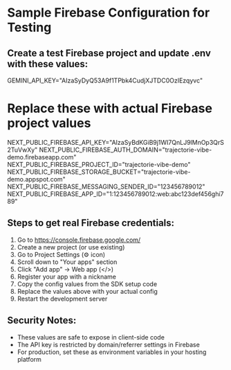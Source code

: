 # Sample Firebase Configuration for Testing

## Create a test Firebase project and update .env with these values:

GEMINI_API_KEY="AIzaSyDyQ53A9f1TPbk4CudjXJTDC0OzIEzqyvc"

# Replace these with actual Firebase project values
NEXT_PUBLIC_FIREBASE_API_KEY="AIzaSyBdKGiB9j1WI7QnLJ9lMnOp3QrS2TuVwXy"
NEXT_PUBLIC_FIREBASE_AUTH_DOMAIN="trajectorie-vibe-demo.firebaseapp.com"
NEXT_PUBLIC_FIREBASE_PROJECT_ID="trajectorie-vibe-demo"
NEXT_PUBLIC_FIREBASE_STORAGE_BUCKET="trajectorie-vibe-demo.appspot.com"
NEXT_PUBLIC_FIREBASE_MESSAGING_SENDER_ID="123456789012"
NEXT_PUBLIC_FIREBASE_APP_ID="1:123456789012:web:abc123def456ghi789"

## Steps to get real Firebase credentials:

1. Go to https://console.firebase.google.com/
2. Create a new project (or use existing)
3. Go to Project Settings (⚙️ icon)
4. Scroll down to "Your apps" section
5. Click "Add app" → Web app (</>) 
6. Register your app with a nickname
7. Copy the config values from the SDK setup code
8. Replace the values above with your actual config
9. Restart the development server

## Security Notes:
- These values are safe to expose in client-side code
- The API key is restricted by domain/referrer settings in Firebase
- For production, set these as environment variables in your hosting platform
